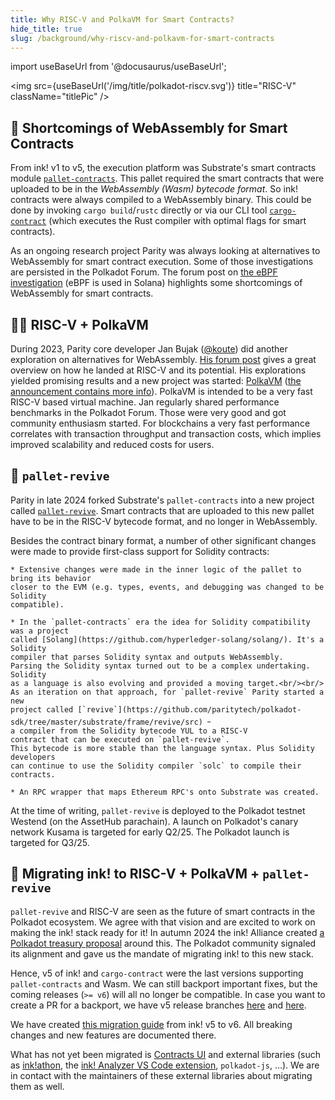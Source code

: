 ```yaml
---
title: Why RISC-V and PolkaVM for Smart Contracts?
hide_title: true
slug: /background/why-riscv-and-polkavm-for-smart-contracts
---
```


<head>
    <meta name="description" content="Why RISC-V and PolkaVM for Smart Contracts?" />
    <meta name="keywords" content="Polkadot, PolkaVM, RISC-V, RISCV, Smart Contracts" />
    <meta property="og:title" content="Why RISC-V and PolkaVM for Smart Contracts?" />
    <meta property="og:description" content="Discover available bounties and contribute to the ink! ecosystem." />
</head>

import useBaseUrl from '@docusaurus/useBaseUrl';

<img src={useBaseUrl('/img/title/polkadot-riscv.svg')} title="RISC-V" className="titlePic"  />

## 🤔 Shortcomings of WebAssembly for Smart Contracts

From ink! v1 to v5, the execution platform was Substrate's smart contracts
module [`pallet-contracts`](https://github.com/paritytech/polkadot-sdk/tree/master/substrate/frame/contracts/).
This pallet required the smart contracts that were uploaded to be in the _WebAssembly
(Wasm) bytecode format_. So ink! contracts were always compiled to a WebAssembly binary.
This could be done by invoking `cargo build`/`rustc` directly or via our CLI tool
[`cargo-contract`](https://github.com/use-ink/cargo-contract) (which executes the
Rust compiler with optimal flags for smart contracts).

As an ongoing research project Parity was always looking at alternatives to WebAssembly
for smart contract execution. Some of those investigations are
persisted in the Polkadot Forum. The forum post on [the eBPF investigation](https://forum.polkadot.network/t/ebpf-contracts-hackathon/1084)
(eBPF is used in Solana) highlights some shortcomings of WebAssembly for smart contracts.

## 🧑‍🔬 RISC-V + PolkaVM 

During 2023, Parity core developer Jan Bujak ([@koute](https://github.com/koute)) did another
exploration on alternatives for WebAssembly. [His forum post](https://forum.polkadot.network/t/exploring-alternatives-to-wasm-for-smart-contracts/2434)
gives a great overview on how he landed at RISC-V and its potential.
His explorations yielded promising results and a new project
was started: [PolkaVM](https://github.com/paritytech/polkavm)
([the announcement contains more info](https://forum.polkadot.network/t/announcing-polkavm-a-new-risc-v-based-vm-for-smart-contracts-and-possibly-more/3811)).
PolkaVM is intended to be a very fast RISC-V based virtual machine. Jan
regularly shared performance benchmarks in the Polkadot Forum. Those were very
good and got community enthusiasm started.
For blockchains a very fast performance correlates with transaction throughput
and transaction costs, which implies improved scalability and reduced costs for users.

## 🤝 `pallet-revive`

Parity in late 2024 forked Substrate's `pallet-contracts` into a new project called
[`pallet-revive`](https://github.com/paritytech/polkadot-sdk/tree/master/substrate/frame/revive).
Smart contracts that are uploaded to this new pallet have to be
in the RISC-V bytecode format, and no longer in WebAssembly.

Besides the contract binary format, a number of other significant changes were
made to provide first-class support for Solidity contracts:

    * Extensive changes were made in the inner logic of the pallet to bring its behavior
    closer to the EVM (e.g. types, events, and debugging was changed to be Solidity
    compatible).

    * In the `pallet-contracts` era the idea for Solidity compatibility was a project
    called [Solang](https://github.com/hyperledger-solang/solang/). It's a Solidity
    compiler that parses Solidity syntax and outputs WebAssembly.
    Parsing the Solidity syntax turned out to be a complex undertaking. Solidity
    as a language is also evolving and provided a moving target.<br/><br/>
    As an iteration on that approach, for `pallet-revive` Parity started a new
    project called [`revive`](https://github.com/paritytech/polkadot-sdk/tree/master/substrate/frame/revive/src) ᠆
    a compiler from the Solidity bytecode YUL to a RISC-V
    contract that can be executed on `pallet-revive`.
    This bytecode is more stable than the language syntax. Plus Solidity developers
    can continue to use the Solidity compiler `solc` to compile their contracts.

    * An RPC wrapper that maps Ethereum RPC's onto Substrate was created.

At the time of writing, `pallet-revive` is deployed to the Polkadot testnet Westend
(on the AssetHub parachain).
A launch on Polkadot's canary network Kusama is targeted for early Q2/25.
The Polkadot launch is targeted for Q3/25.

## 🙌 Migrating ink! to RISC-V + PolkaVM + `pallet-revive`

`pallet-revive` and RISC-V are seen as the future of smart contracts in the Polkadot
ecosystem. We agree with that vision and are excited to work on making the ink! stack
ready for it!
In autumn 2024 the ink! Alliance created [a Polkadot treasury proposal](https://forum.polkadot.network/t/treasury-ink-alliance-for-a-more-successful-plaza/9692)
around this.
The Polkadot community signaled its alignment and gave us the mandate of
migrating ink! to this new stack.

Hence, v5 of ink! and `cargo-contract` were the last versions supporting `pallet-contracts`
and Wasm. We can still backport important fixes, but the coming releases (`>= v6`) will
all no longer be compatible. In case you want to create a PR for a backport, we have
v5 release branches [here](https://github.com/use-ink/ink/tree/v5.x) and [here](https://github.com/use-ink/cargo-contract/tree/v5.x.x).

We have created [this migration guide](/docs/v6/faq/migrating-from-ink-5-to-6) from ink! v5 to v6.
All breaking changes and new features are documented there.

What has not yet been migrated is [Contracts UI](https://github.com/use-ink/contracts-ui)
and external libraries (such as [ink!athon](https://inkathon.xyz/), the
[ink! Analyzer VS Code extension](https://marketplace.visualstudio.com/items?itemName=ink-analyzer.ink-analyzer),
`polkadot-js`, …).
We are in contact with the maintainers of these external libraries about migrating 
them as well.

